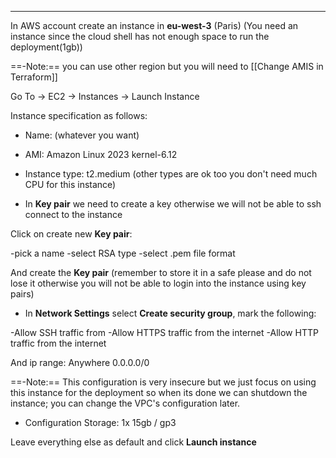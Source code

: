 
---

In AWS account create an instance in **eu-west-3** (Paris) 
(You need an instance since the cloud shell has not enough space to run the deployment(1gb))

==-Note:== you can use other region but you will need to [[Change AMIS in Terraform]]

Go To -> EC2 -> Instances -> Launch Instance

Instance specification as follows:

- Name: (whatever you want)

- AMI: Amazon Linux 2023 kernel-6.12

- Instance type: t2.medium
(other types are ok too you don't need much CPU for this instance)

- In **Key pair** we need to create a key otherwise we will not be able to ssh connect to the instance

Click on create new **Key pair**:

-pick a name
-select RSA type
-select .pem file format

And create the **Key pair** 
(remember to store it in a safe please and do not lose it otherwise you will not be able to login into the instance using key pairs)


- In **Network Settings** select **Create security group**, mark the following:

-Allow SSH traffic from 
-Allow HTTPS traffic from the internet
-Allow HTTP traffic from the internet

And ip range: Anywhere 0.0.0.0/0

==-Note:== This configuration is very insecure but we just focus on using this instance for the deployment so when its done we can shutdown the instance; you can change the VPC's configuration later.

- Configuration Storage: 1x 15gb / gp3


 Leave everything else as default and click **Launch instance** 